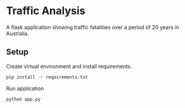 # Traffic Analysis

A flask application showing traffic fatalities over a period of 20 years in Australia.

## Setup

Create virtual environment and install requirements.
```bash
pip install -r requirements.txt
```

Run application
```bash
python app.py
```
